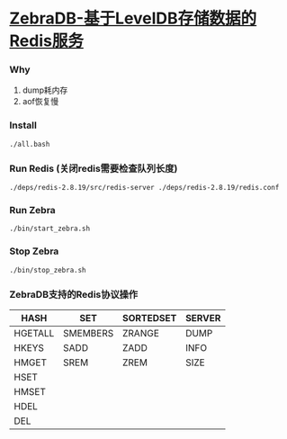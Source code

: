 [ZebraDB-基于LevelDB存储数据的Redis服务](https://github.com/ivanabc/ZebraDB)
===========================

### Why
1. dump耗内存
2. aof恢复慢

### Install
```
./all.bash
```
### Run Redis (关闭redis需要检查队列长度)
```
./deps/redis-2.8.19/src/redis-server ./deps/redis-2.8.19/redis.conf
```
### Run Zebra
```
./bin/start_zebra.sh 
```
### Stop Zebra
```
./bin/stop_zebra.sh
```
### ZebraDB支持的Redis协议操作

| HASH       | SET       | SORTEDSET  | SERVER |
| --------   | --------- | ---------  | ------ |
| HGETALL    | SMEMBERS  | ZRANGE     | DUMP   |
| HKEYS      | SADD      | ZADD       | INFO   |
| HMGET      | SREM      | ZREM       | SIZE   |
| HSET       |           |            |        |
| HMSET      |           |            |        |
| HDEL       |           |            |        |
| DEL        |           |            |        |
